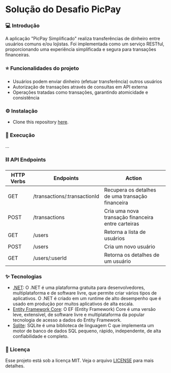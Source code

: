 # Solução do Desafio PicPay

### 💻  Introdução
A aplicação "PicPay Simplificado" realiza transferências de dinheiro entre usuários comuns e/ou lojistas. Foi implementada como um serviço RESTful, proporcionando uma experiência simplificada e segura para transações financeiras.

### ⭐️ Funcionalidades do projeto
* Usuários podem enviar dinheiro (efetuar transferência) outros usuários
* Autorização de transações através de consultas em API externa
* Operações tratadas como transações, garantindo atomicidade e consistência

### ⚙️ Instalação
* Clone this repository [here](https://github.com/).


### 🚀 Execução
...

### ⛓ API Endpoints
| HTTP Verbs | Endpoints | Action |
| --- | --- | --- |
| GET | /transactions/:transactionId | Recupera os detalhes de uma transação financeira |
| POST | /transactions | Cria uma nova transação financeira entre carteiras |
| GET | /users | Retorna a lista de usuários |
| POST | /users | Cria um novo usuário |
| GET | /users/:userId | Retorna os detalhes de um usuário |

### ✨ Tecnologias
* [.NET](https://dotnet.microsoft.com/): O .NET é uma plataforma gratuita para desenvolvedores, multiplataforma e de software livre, que permite criar vários tipos de aplicativos. O .NET é criado em um runtime de alto desempenho que é usado em produção por muitos aplicativos de alta escala.
* [Entity Framework Core](https://learn.microsoft.com/pt-br/ef/core/): O EF (Entity Framework) Core é uma versão leve, extensível, de software livre e multiplataforma da popular tecnologia de acesso a dados do Entity Framework.
* [Sqlite](https://www.sqlite.org/): SQLite é uma biblioteca de linguagem C que implementa um motor de banco de dados SQL pequeno, rápido, independente, de alta confiabilidade e completo.

### 📄 Licença
Esse projeto está sob a licença MIT. Veja o arquivo [LICENSE](LICENSE.md) para mais detalhes.